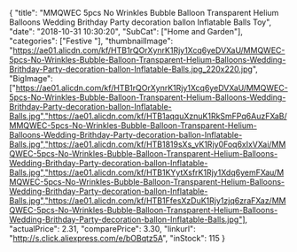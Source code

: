 {
	"title": "MMQWEC 5pcs No Wrinkles Bubble Balloon Transparent Helium Balloons Wedding Brithday Party decoration ballon Inflatable Balls Toy",
	"date": "2018-10-31 10:30:20",
	"SubCat": ["Home and Garden"],
	"categories": ["Festive "],
	"thumbnailImage": "https://ae01.alicdn.com/kf/HTB1rQOrXynrK1Rjy1Xcq6yeDVXaU/MMQWEC-5pcs-No-Wrinkles-Bubble-Balloon-Transparent-Helium-Balloons-Wedding-Brithday-Party-decoration-ballon-Inflatable-Balls.jpg_220x220.jpg",
	"BigImage": ["https://ae01.alicdn.com/kf/HTB1rQOrXynrK1Rjy1Xcq6yeDVXaU/MMQWEC-5pcs-No-Wrinkles-Bubble-Balloon-Transparent-Helium-Balloons-Wedding-Brithday-Party-decoration-ballon-Inflatable-Balls.jpg","https://ae01.alicdn.com/kf/HTB1aqquXznuK1RkSmFPq6AuzFXaB/MMQWEC-5pcs-No-Wrinkles-Bubble-Balloon-Transparent-Helium-Balloons-Wedding-Brithday-Party-decoration-ballon-Inflatable-Balls.jpg","https://ae01.alicdn.com/kf/HTB1819sXs_vK1Rjy0Foq6xIxVXai/MMQWEC-5pcs-No-Wrinkles-Bubble-Balloon-Transparent-Helium-Balloons-Wedding-Brithday-Party-decoration-ballon-Inflatable-Balls.jpg","https://ae01.alicdn.com/kf/HTB1KYytXsfrK1Rjy1Xdq6yemFXau/MMQWEC-5pcs-No-Wrinkles-Bubble-Balloon-Transparent-Helium-Balloons-Wedding-Brithday-Party-decoration-ballon-Inflatable-Balls.jpg","https://ae01.alicdn.com/kf/HTB1FfesXzDuK1Rjy1zjq6zraFXaz/MMQWEC-5pcs-No-Wrinkles-Bubble-Balloon-Transparent-Helium-Balloons-Wedding-Brithday-Party-decoration-ballon-Inflatable-Balls.jpg"],
	"actualPrice": 2.31,
	"comparePrice": 3.30,
	"linkurl": "http://s.click.aliexpress.com/e/bOBqtz5A",
	"inStock": 115
}
